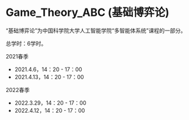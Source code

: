 # Game_Theory_ABC (基础博弈论)

“基础博弈论”为中国科学院大学人工智能学院“多智能体系统”课程的一部分。

总学时：6学时。

2021春季
- 2021.4.6，14：20 - 17：00
- 2021.4.13，14：20 - 17：00


2022春季
- 2022.3.29，14：20 - 17：00
- 2022.4.12，14：20 - 17：00
